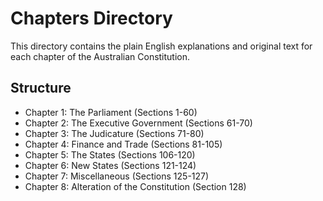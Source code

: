 # Chapters Directory

This directory contains the plain English explanations and original text for each chapter of the Australian Constitution.

## Structure

- Chapter 1: The Parliament (Sections 1-60)
- Chapter 2: The Executive Government (Sections 61-70)
- Chapter 3: The Judicature (Sections 71-80)
- Chapter 4: Finance and Trade (Sections 81-105)
- Chapter 5: The States (Sections 106-120)
- Chapter 6: New States (Sections 121-124)
- Chapter 7: Miscellaneous (Sections 125-127)
- Chapter 8: Alteration of the Constitution (Section 128)
